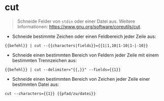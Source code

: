 # cut

> Schneide Felder von `stdin` oder einer Datei aus.
> Weitere Informationen: <https://www.gnu.org/software/coreutils/cut>.

- Schneide bestimmte Zeichen oder einen Feldbereich jeder Zeile aus:

`{{befehl}} | cut --{{characters|fields}}={{1|1,10|1-10|1-|-10}}`

- Schneide einen bestimmten Bereich von Feldern jeder Zeile mit einem bestimmten Trennzeichen aus:

`{{befehl}} | cut --delimiter="{{,}}" --fields={{1}}`

- Schneide einen bestimmten Bereich von Zeichen jeder Zeile einer bestimmten Datei aus:

`cut --characters={{1}} {{pfad/zu/datei}}`
